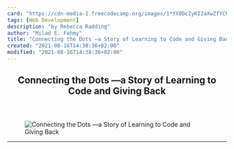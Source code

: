 ```yaml
---
card: "https://cdn-media-1.freecodecamp.org/images/1*YX0DcZyKI2aXwZfYCHyILA.jpeg"
tags: [Web Development]
description: "by Rebecca Radding"
author: "Milad E. Fahmy"
title: "Connecting the Dots —a Story of Learning to Code and Giving Back"
created: "2021-08-16T14:38:36+02:00"
modified: "2021-08-16T14:38:36+02:00"
---
```

<div class="site-wrapper">
<main id="site-main" class="site-main outer">
<div class="inner">
<article class="post-full post tag-web-development tag-women-in-tech tag-tech tag-programming tag-life-lessons ">
<header class="post-full-header">
<h1 class="post-full-title">Connecting the Dots —a Story of Learning to Code and Giving Back</h1>
</header>
<figure class="post-full-image">
<picture>
<source media="(max-width: 700px)" sizes="1px" srcset="data:image/gif;base64,R0lGODlhAQABAIAAAAAAAP///yH5BAEAAAAALAAAAAABAAEAAAIBRAA7 1w">
<source media="(min-width: 701px)" sizes="(max-width: 800px) 400px,
(max-width: 1170px) 700px,
1400px" srcset="https://cdn-media-1.freecodecamp.org/images/1*YX0DcZyKI2aXwZfYCHyILA.jpeg 300w,
https://cdn-media-1.freecodecamp.org/images/1*YX0DcZyKI2aXwZfYCHyILA.jpeg 600w,
https://cdn-media-1.freecodecamp.org/images/1*YX0DcZyKI2aXwZfYCHyILA.jpeg 1000w,
https://cdn-media-1.freecodecamp.org/images/1*YX0DcZyKI2aXwZfYCHyILA.jpeg 2000w">
<img onerror="this.style.display='none'" src="https://cdn-media-1.freecodecamp.org/images/1*YX0DcZyKI2aXwZfYCHyILA.jpeg" alt="Connecting the Dots —a Story of Learning to Code and Giving Back">
</picture>
</figure>
<section class="post-full-content">
<div class="post-content medium-migrated-article">
</div>
<hr>
</section>
</article>
</div>
</main>
</div>
<!-- Google Tag Manager (noscript) -->
<!-- End Google Tag Manager (noscript) -->
